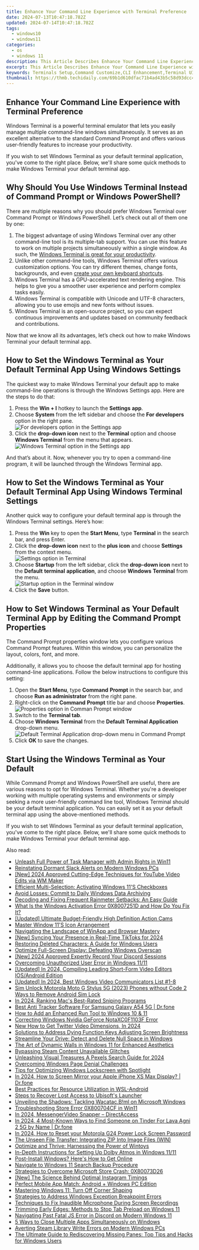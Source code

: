 ```yaml
---
title: Enhance Your Command Line Experience with Terminal Preference
date: 2024-07-13T10:47:18.782Z
updated: 2024-07-14T10:47:18.782Z
tags:
  - windows10
  - windows11
categories:
  - os
  - windows 11
description: This Article Describes Enhance Your Command Line Experience with Terminal Preference
excerpt: This Article Describes Enhance Your Command Line Experience with Terminal Preference
keywords: Terminals Setup,Command Customize,CLI Enhancement,Terminal UI,Command Prompt,Cli Experience,Preferences Tuning
thumbnail: https://thmb.techidaily.com/69b1d610dfac71b4ad43b5c58d93dcc4f9582f39ed2f8ffdd69954aaaa5a12ae.jpg
---
```


## Enhance Your Command Line Experience with Terminal Preference

 Windows Terminal is a powerful terminal emulator that lets you easily manage multiple command-line windows simultaneously. It serves as an excellent alternative to the standard Command Prompt and offers various user-friendly features to increase your productivity.

 If you wish to set Windows Terminal as your default terminal application, you've come to the right place. Below, we'll share some quick methods to make Windows Terminal your default terminal app.

## Why Should You Use Windows Terminal Instead of Command Prompt or Windows PowerShell?

 There are multiple reasons why you should prefer Windows Terminal over Command Prompt or Windows PowerShell. Let’s check out all of them one by one:

1. The biggest advantage of using Windows Terminal over any other command-line tool is its multiple-tab support. You can use this feature to work on multiple projects simultaneously within a single window. As such, the [Windows Terminal is great for your productivity](https://www.makeuseof.com/tag/new-windows-terminal/).
2. Unlike other command-line tools, Windows Terminal offers various customization options. You can try different themes, change fonts, backgrounds, and even [create your own keyboard shortcuts](https://www.makeuseof.com/windows-11-set-up-new-hotkeys/).
3. Windows Terminal has a GPU-accelerated text rendering engine. This helps to give you a smoother user experience and perform complex tasks easily.
4. Windows Terminal is compatible with Unicode and UTF-8 characters, allowing you to use emojis and new fonts without issues.
5. Windows Terminal is an open-source project, so you can expect continuous improvements and updates based on community feedback and contributions.

 Now that we know all its advantages, let’s check out how to make Windows Terminal your default terminal app.

## How to Set the Windows Terminal as Your Default Terminal App Using Windows Settings

 The quickest way to make Windows Terminal your default app to make command-line operations is through the Windows Settings app. Here are the steps to do that:

1. Press the **Win + I** hotkey to launch the **Settings** **app**.
2. Choose **System** from the left sidebar and choose the **For developers** option in the right pane.  
![For developers option in the Settings app](https://static1.makeuseofimages.com/wordpress/wp-content/uploads/2023/07/for-developers-option.jpg)
3. Click the **drop-down icon** next to the **Terminal** option and choose **Windows Terminal** from the menu that appears.  
![Windows Terminal option in the Settings app](https://static1.makeuseofimages.com/wordpress/wp-content/uploads/2023/07/windows-terminal.jpg)

 And that’s about it. Now, whenever you try to open a command-line program, it will be launched through the Windows Terminal app.

## How to Set the Windows Terminal as Your Default Terminal App Using Windows Terminal Settings

 Another quick way to configure your default terminal app is through the Windows Terminal settings. Here’s how:

1. Press the **Win** key to open the **Start Menu**, type **Terminal** in the search bar, and press Enter.
2. Click the **drop-down icon** next to the **plus icon** and choose **Settings** from the context menu.  
![Settings option in Terminal](https://static1.makeuseofimages.com/wordpress/wp-content/uploads/2023/07/settings-option-1.jpg)
3. Choose **Startup** from the left sidebar, click the **drop-down icon** next to the **Default** **terminal** **application**, and choose **Windows** **Terminal** from the menu.  
![Startup option in the Terminal window](https://static1.makeuseofimages.com/wordpress/wp-content/uploads/2023/07/startup-option.jpg)
4. Click the **Save** button.

## How to Set Windows Terminal as Your Default Terminal App by Editing the Command Prompt Properties

 The Command Prompt properties window lets you configure various Command Prompt features. Within this window, you can personalize the layout, colors, font, and more.

 Additionally, it allows you to choose the default terminal app for hosting command-line applications. Follow the below instructions to configure this setting:

1. Open the **Start Menu**, type **Command** **Prompt** in the search bar, and choose **Run as administrator** from the right pane.
2. Right-click on the **Command** **Prompt** title bar and choose **Properties**.  
![Properties option in Comman Prompt window](https://static1.makeuseofimages.com/wordpress/wp-content/uploads/2023/07/properties-option-1.jpg)
3. Switch to the **Terminal tab**.
4. Choose **Windows** **Terminal** from the **Default Terminal Application** drop-down menu.  
![Default Terminal Application drop-down menu in Command Prompt](https://static1.makeuseofimages.com/wordpress/wp-content/uploads/2023/07/default-terminal-application-drop-down-menu.jpg)
5. Click **OK** to save the changes.

## Start Using the Windows Terminal as Your Default

 While Command Prompt and Windows PowerShell are useful, there are various reasons to opt for Windows Terminal. Whether you're a developer working with multiple operating systems and environments or simply seeking a more user-friendly command line tool, Windows Terminal should be your default terminal application. You can easily set it as your default terminal app using the above-mentioned methods.

 If you wish to set Windows Terminal as your default terminal application, you've come to the right place. Below, we'll share some quick methods to make Windows Terminal your default terminal app.



<ins class="adsbygoogle"
      style="display:block"
      data-ad-client="ca-pub-7571918770474297"
      data-ad-slot="8358498916"
      data-ad-format="auto"
      data-full-width-responsive="true"></ins>
<span class="atpl-alsoreadstyle">Also read:</span>
<div><ul>
<li><a href="https://win11.techidaily.com/unleash-full-power-of-task-manager-with-admin-rights-in-win11/"><u>Unleash Full Power of Task Manager with Admin Rights in Win11</u></a></li>
<li><a href="https://win11.techidaily.com/reinstating-dormant-slack-alerts-on-modern-windows-pcs/"><u>Reinstating Dormant Slack Alerts on Modern Windows PCs</u></a></li>
<li><a href="https://facebook-video-footage.techidaily.com/new-2024-approved-cutting-edge-techniques-for-youtube-video-edits-via-wm-maker/"><u>[New] 2024 Approved  Cutting-Edge Techniques for YouTube Video Edits via WM Maker</u></a></li>
<li><a href="https://win11.techidaily.com/efficient-multi-selection-activating-windows-11s-checkboxes/"><u>Efficient Multi-Selection: Activating Windows 11'S Checkboxes</u></a></li>
<li><a href="https://win11.techidaily.com/avoid-losses-commit-to-daily-windows-data-archiving/"><u>Avoid Losses: Commit to Daily Windows Data Archiving</u></a></li>
<li><a href="https://win11.techidaily.com/decoding-and-fixing-frequent-rainmeter-setbacks-an-easy-guide/"><u>Decoding and Fixing Frequent Rainmeter Setbacks: An Easy Guide</u></a></li>
<li><a href="https://win11.techidaily.com/what-is-the-windows-activation-error-0x8007251d-and-how-do-you-fix-it/"><u>What Is the Windows Activation Error 0X8007251D and How Do You Fix It?</u></a></li>
<li><a href="https://some-approaches.techidaily.com/updated-ultimate-budget-friendly-high-definition-action-cams/"><u>[Updated] Ultimate Budget-Friendly High Definition Action Cams</u></a></li>
<li><a href="https://win11.techidaily.com/master-window-11s-icon-arrangement/"><u>Master Window 11'S Icon Arrangement</u></a></li>
<li><a href="https://win11.techidaily.com/navigating-the-landscape-of-winapp-and-browser-mastery/"><u>Navigating the Landscape of WinApp and Browser Mastery</u></a></li>
<li><a href="https://tiktok-videos.techidaily.com/new-syncing-your-presence-in-real-time-tiktoks-for-2024/"><u>[New] Syncing Your Presence in Real-Time TikToks for 2024</u></a></li>
<li><a href="https://win11.techidaily.com/restoring-deleted-characters-a-guide-for-windows-users/"><u>Restoring Deleted Characters: A Guide for Windows Users</u></a></li>
<li><a href="https://win11.techidaily.com/optimize-full-screen-display-defeating-windows-overscan/"><u>Optimize Full-Screen Display: Defeating Windows Overscan</u></a></li>
<li><a href="https://discord-videos.techidaily.com/new-2024-approved-expertly-record-your-discord-sessions/"><u>[New] 2024 Approved  Expertly Record Your Discord Sessions</u></a></li>
<li><a href="https://win11.techidaily.com/overcoming-unauthorized-user-error-in-windows-1111/"><u>Overcoming Unauthorized User Error in Windows 11/11</u></a></li>
<li><a href="https://facebook-video-share.techidaily.com/updated-in-2024-compiling-leading-short-form-video-editors-iosandroid-edition/"><u>[Updated] In 2024, Compiling Leading Short-Form Video Editors  IOS/Android Edition</u></a></li>
<li><a href="https://on-screen-recording.techidaily.com/updated-in-2024-best-windows-video-communicators-list-1-8/"><u>[Updated] In 2024, Best Windows Video Communicators  List #1-8</u></a></li>
<li><a href="https://sim-unlock.techidaily.com/sim-unlock-motorola-moto-g-stylus-5g-2023-phones-without-code-2-ways-to-remove-android-sim-lock-by-drfone-android/"><u>Sim Unlock Motorola Moto G Stylus 5G (2023) Phones without Code 2 Ways to Remove Android Sim Lock</u></a></li>
<li><a href="https://visual-screen-recording.techidaily.com/in-2024-ranking-macs-best-rated-sniping-programs/"><u>In 2024, Ranking Mac's Best-Rated Sniping Programs</u></a></li>
<li><a href="https://android-location-track.techidaily.com/best-anti-tracker-software-for-samsung-galaxy-a54-5g-drfone-by-drfone-virtual-android/"><u>Best Anti Tracker Software For Samsung Galaxy A54 5G | Dr.fone</u></a></li>
<li><a href="https://win11.techidaily.com/how-to-add-an-enhanced-run-tool-to-windows-10-and-11/"><u>How to Add an Enhanced Run Tool to Windows 10 & 11</u></a></li>
<li><a href="https://win11.techidaily.com/correcting-windows-nvidia-geforce-notaxc0f1103f-error/"><u>Correcting Windows Nvidia GeForce NotaXC0F1103F Error</u></a></li>
<li><a href="https://ai-driven-video-production.techidaily.com/new-how-to-get-twitter-video-dimensions-in-2024/"><u>New How to Get Twitter Video Dimensions, In 2024</u></a></li>
<li><a href="https://win11.techidaily.com/solutions-to-address-dying-function-keys-adjusting-screen-brightness/"><u>Solutions to Address Dying Function Keys Adjusting Screen Brightness</u></a></li>
<li><a href="https://win11.techidaily.com/streamline-your-drive-detect-and-delete-null-space-in-windows/"><u>Streamline Your Drive: Detect and Delete Null Space in Windows</u></a></li>
<li><a href="https://win11.techidaily.com/the-art-of-dynamic-walls-in-windows-11-for-enhanced-aesthetics/"><u>The Art of Dynamic Walls in Windows 11 for Enhanced Aesthetics</u></a></li>
<li><a href="https://win11.techidaily.com/bypassing-steam-content-unavailable-glitches/"><u>Bypassing Steam Content Unavailable Glitches</u></a></li>
<li><a href="https://article-helps.techidaily.com/unleashing-visual-treasures-a-pexels-search-guide-for-2024/"><u>Unleashing Visual Treasures  A Pexels Search Guide for 2024</u></a></li>
<li><a href="https://win11.techidaily.com/overcoming-windows-page-denial-challenges/"><u>Overcoming Windows Page Denial Challenges</u></a></li>
<li><a href="https://win11.techidaily.com/tips-for-optimizing-windows-lockscreen-with-spotlight/"><u>Tips for Optimizing Windows Lockscreen with Spotlight</u></a></li>
<li><a href="https://screen-mirror.techidaily.com/in-2024-how-to-screen-mirror-your-apple-iphone-xs-max-display-drfone-by-drfone-ios/"><u>In 2024, How to Screen Mirror your Apple iPhone XS Max Display? | Dr.fone</u></a></li>
<li><a href="https://win11.techidaily.com/best-practices-for-resource-utilization-in-wsl-android/"><u>Best Practices for Resource Utilization in WSL-Android</u></a></li>
<li><a href="https://win11.techidaily.com/steps-to-recover-lost-access-to-ubisofts-launcher/"><u>Steps to Recover Lost Access to Ubisoft's Launcher</u></a></li>
<li><a href="https://win11.techidaily.com/unveiling-the-shadows-tackling-wacatacbml-on-microsoft-windows/"><u>Unveiling the Shadows: Tackling Wacatac.B!ml on Microsoft Windows</u></a></li>
<li><a href="https://win11.techidaily.com/troubleshooting-store-error-0x800704cf-in-win11/"><u>Troubleshooting Store Error 0X800704CF in Win11</u></a></li>
<li><a href="https://facebook-video-files.techidaily.com/in-2024-messengervideo-snapper-directaccess/"><u>In 2024, MessengerVideo Snapper – DirectAccess</u></a></li>
<li><a href="https://location-social.techidaily.com/in-2024-4-most-known-ways-to-find-someone-on-tinder-for-lava-agni-2-5g-by-name-drfone-by-drfone-virtual-android/"><u>In 2024, 4 Most-Known Ways to Find Someone on Tinder For Lava Agni 2 5G by Name | Dr.fone</u></a></li>
<li><a href="https://easy-unlock-android.techidaily.com/in-2024-how-to-reset-your-motorola-g24-power-lock-screen-password-by-drfone-android/"><u>In 2024, How to Reset your Motorola G24 Power Lock Screen Password</u></a></li>
<li><a href="https://win11.techidaily.com/the-unseen-file-transfer-integrating-zip-into-image-files-win/"><u>The Unseen File Transfer: Integrating ZIP Into Image Files (WIN)</u></a></li>
<li><a href="https://win11.techidaily.com/optimize-and-thrive-harnessing-the-power-of-wintoys/"><u>Optimize and Thrive: Harnessing the Power of Wintoys</u></a></li>
<li><a href="https://win11.techidaily.com/in-depth-instructions-for-setting-up-dolby-atmos-in-windows-1111/"><u>In-Depth Instructions for Setting Up Dolby Atmos in Windows 11/11</u></a></li>
<li><a href="https://win11.techidaily.com/post-install-windows-heres-how-to-get-online/"><u>Post-Install Windows? Here's How to Get Online</u></a></li>
<li><a href="https://win11.techidaily.com/navigate-to-windows-11-search-backup-procedure/"><u>Navigate to Windows 11 Search Backup Procedure</u></a></li>
<li><a href="https://win11.techidaily.com/strategies-to-overcome-microsoft-store-crash-0x80073d26/"><u>Strategies to Overcome Microsoft Store Crash: 0X80073D26</u></a></li>
<li><a href="https://instagram-videos.techidaily.com/new-the-science-behind-optimal-instagram-timings/"><u>[New] The Science Behind Optimal Instagram Timings</u></a></li>
<li><a href="https://win11.techidaily.com/perfect-mobile-app-match-android-plus-windows-pc-edition/"><u>Perfect Mobile App Match: Android + Windows PC Edition</u></a></li>
<li><a href="https://win11.techidaily.com/mastering-windows-11-turn-off-corner-shaping/"><u>Mastering Windows 11: Turn Off Corner Shaping</u></a></li>
<li><a href="https://win11.techidaily.com/strategies-to-address-windows-exception-breakpoint-errors/"><u>Strategies to Address Windows Exception Breakpoint Errors</u></a></li>
<li><a href="https://win11.techidaily.com/techniques-to-fix-inaudible-microphone-during-screen-recordings/"><u>Techniques to Fix Inaudible Microphone During Screen Recordings</u></a></li>
<li><a href="https://win11.techidaily.com/trimming-early-edges-methods-to-stop-tab-preload-on-windows-11/"><u>Trimming Early Edges: Methods to Stop Tab Preload on Windows 11</u></a></li>
<li><a href="https://win11.techidaily.com/navigating-past-fatal-js-error-in-discord-on-modern-windows-11/"><u>Navigating Past Fatal JS Error in Discord on Modern Windows 11</u></a></li>
<li><a href="https://windows11.techidaily.com/5-ways-to-close-multiple-apps-simultaneously-on-windows/"><u>5 Ways to Close Multiple Apps Simultaneously on Windows</u></a></li>
<li><a href="https://win11.techidaily.com/averting-steam-library-write-errors-on-modern-windows-pcs/"><u>Averting Steam Library Write Errors on Modern Windows PCs</u></a></li>
<li><a href="https://win11.techidaily.com/the-ultimate-guide-to-rediscovering-missing-panes-top-tips-and-hacks-for-windows-users/"><u>The Ultimate Guide to Rediscovering Missing Panes: Top Tips and Hacks for Windows Users</u></a></li>
</ul></div>
